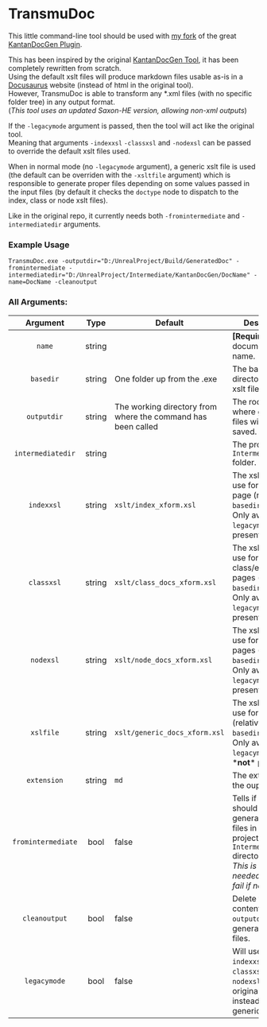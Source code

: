 # TransmuDoc

This little command-line tool should be used with [my fork](https://github.com/BenPyton/KantanDocGen) of the great [KantanDocGen Plugin](https://github.com/kamrann/KantanDocGenPlugin).

This has been inspired by the original [KantanDocGen Tool](https://github.com/kamrann/KantanDocGenTool), it has been completely rewritten from scratch.\
Using the default xslt files will produce markdown files usable as-is in a [Docusaurus](https://docusaurus.io/) website (instead of html in the original tool).\
However, TransmuDoc is able to transform any *.xml files (with no specific folder tree) in any output format.\
(*This tool uses an updated Saxon-HE version, allowing non-xml outputs*)

If the `-legacymode` argument is passed, then the tool will act like the original tool.\
Meaning that arguments `-indexxsl` `-classxsl` and `-nodexsl` can be passed to override the default xslt files used.

When in normal mode (no `-legacymode` argument), a generic xslt file is used (the default can be overriden with the `-xsltfile` argument) which is responsible to generate proper files depending on some values passed in the input files (by default it checks the `doctype` node to dispatch to the index, class or node xslt files).

Like in the original repo, it currently needs both `-fromintermediate` and `-intermediatedir` arguments.

### Example Usage

```
TransmuDoc.exe -outputdir="D:/UnrealProject/Build/GeneratedDoc" -fromintermediate -intermediatedir="D:/UnrealProject/Intermediate/KantanDocGen/DocName" -name=DocName -cleanoutput
```

### All Arguments:

Argument | Type | Default | Description
:-: | :-: | --- | ---
`name` | string | | **[Required]** The documentation name.
`basedir` | string | One folder up from the .exe | The base directory for the xslt files.<br/>
`outputdir` | string | The working directory from where the command has been called | The root directory where generated files will be saved.
`intermediatedir` | string | | The project's `Intermediate` folder.
`indexxsl` | string | `xslt/index_xform.xsl` | The xslt file to use for index page (relative to `basedir`).<br/>Only available if `legacymode` is present.
`classxsl` | string | `xslt/class_docs_xform.xsl` | The xslt file to use for class/enum/struct pages (relative to `basedir`).<br/>Only available if `legacymode` is present.
`nodexsl` | string | `xslt/node_docs_xform.xsl` | The xslt file to use for node pages (relative to `basedir`).<br/>Only available if `legacymode` is present.
`xslfile` | string | `xslt/generic_docs_xform.xsl` | The xslt file to use for all pages (relative to `basedir`).<br/>Only available if `legacymode` is \***not**\* present.
`extension` | string | `md` | The extension of the ouput files.
`fromintermediate` | bool | false | Tells if the doc should be generated from files in the project's `Intermediate` directory.<br/>*This is currently needed and will fail if not present!*
`cleanoutput` | bool | false | Delete the content of `outputdir` before generating new files.
`legacymode` | bool | false | Will use the `indexxsl`, `classxsl` and `nodexsl` like in the original tool, instead of the generic `xslfile`.
